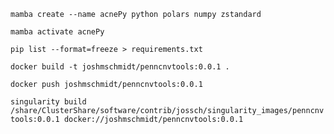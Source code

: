 `mamba create --name acnePy python polars numpy zstandard`

`mamba activate acnePy`

`pip list --format=freeze > requirements.txt`

`docker build -t joshmschmidt/penncnvtools:0.0.1 .`

`docker push joshmschmidt/penncnvtools:0.0.1`

`singularity build /share/ClusterShare/software/contrib/jossch/singularity_images/penncnvtools:0.0.1 docker://joshmschmidt/penncnvtools:0.0.1`

